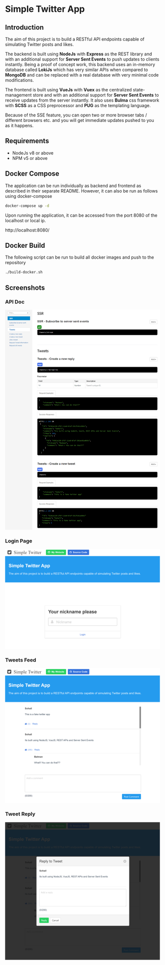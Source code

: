 # Simple Twitter App

## Introduction

The aim of this project is to build a RESTful API endpoints capable of simulating Twitter posts and likes. 

The backend is built using **NodeJs** with **Express** as the REST library and with an additional support for **Server Sent Events** to push updates to clients instantly.
Being a proof of concept work, this backend uses an in-memory database called **LokiJs** which has very similar APIs when compared to **MongoDB** and can be replaced with a real database with very minimal code modifications.  

The frontend is built using **VueJs** with **Vuex** as the centralized state-management store and with an additional support for **Server Sent Events** to receive updates from the server instantly. 
It also uses **Bulma** css framework with **SCSS** as a CSS preprocessor and **PUG** as the templating language. 


Because of the SSE feature, you can open two or more browser tabs / different browsers etc. and you will get immediate updates pushed to you as it happens.

## Requirements

- NodeJs v8 or above
- NPM v5 or above

## Docker Compose

The application can be run individually as backend and frontend as described in their separate README. However, it can 
also be run as follows using docker-compose

```bash
docker-compose up -d
```

Upon running the application, it can be accessed from the port 8080 of the localhost or local ip.

http://localhost:8080/


## Docker Build

The following script can be run to build all docker images and push to the repository 

```bash
./build-docker.sh
```

## Screenshots

### API Doc

![apidoc screenshot](backend/docs/apidoc.png)

### Login Page

![homepage screenshot](frontend/docs/home.png)

### Tweets Feed

![tweets screenshot](frontend/docs/tweets.png)

### Tweet Reply

![reply screenshot](frontend/docs/reply.png)
